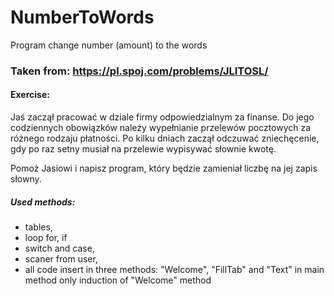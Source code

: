 # NumberToWords
Program change number (amount) to the words
 
### Taken from: https://pl.spoj.com/problems/JLITOSL/
#### Exercise:
Jaś zaczął pracować w dziale firmy odpowiedzialnym za finanse. Do jego codziennych obowiązków należy wypełnianie przelewów pocztowych 
za różnego rodzaju płatności. Po kilku dniach zaczął odczuwać zniechęcenie, gdy po raz setny musiał na przelewie wypisywać słownie kwotę.

Pomoż Jasiowi i napisz program, który będzie zamieniał liczbę na jej zapis słowny.

##### Used methods:
- tables,
- loop for, if
- switch and case,
- scaner from user,
- all code insert in three methods: "Welcome", "FillTab" and "Text" in main method only induction of "Welcome" method  
